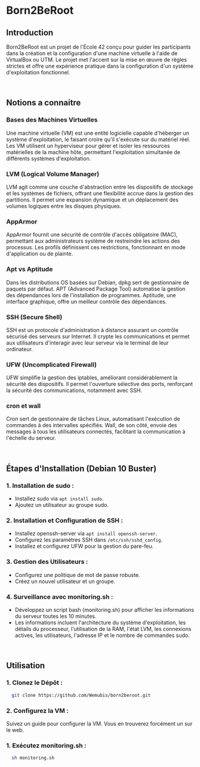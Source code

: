 # Born2BeRoot

## Introduction

Born2BeRoot est un projet de l'École 42 conçu pour guider les participants dans la création et la configuration d'une machine virtuelle à l'aide de VirtualBox ou UTM. Le projet met l'accent sur la mise en œuvre de règles strictes et offre une expérience pratique dans la configuration d'un système d'exploitation fonctionnel.

<br>

## Notions a connaitre

### Bases des Machines Virtuelles

Une machine virtuelle (VM) est une entité logicielle capable d'héberger un système d'exploitation, le faisant croire qu'il s'exécute sur du matériel réel. Les VM utilisent un hyperviseur pour gérer et isoler les ressources matérielles de la machine hôte, permettant l'exploitation simultanée de différents systèmes d'exploitation.

### LVM (Logical Volume Manager)

LVM agit comme une couche d'abstraction entre les dispositifs de stockage et les systèmes de fichiers, offrant une flexibilité accrue dans la gestion des partitions. Il permet une expansion dynamique et un déplacement des volumes logiques entre les disques physiques.

### AppArmor

AppArmor fournit une sécurité de contrôle d'accès obligatoire (MAC), permettant aux administrateurs système de restreindre les actions des processus. Les profils définissent ces restrictions, fonctionnant en mode d'application ou de plainte.

### Apt vs Aptitude

Dans les distributions OS basées sur Debian, dpkg sert de gestionnaire de paquets par défaut. APT (Advanced Package Tool) automatise la gestion des dépendances lors de l'installation de programmes. Aptitude, une interface graphique, offre un meilleur contrôle des dépendances.

### SSH (Secure Shell)

SSH est un protocole d'administration à distance assurant un contrôle sécurisé des serveurs sur Internet. Il crypte les communications et permet aux utilisateurs d'interagir avec leur serveur via le terminal de leur ordinateur.

### UFW (Uncomplicated Firewall)

UFW simplifie la gestion des iptables, améliorant considérablement la sécurité des dispositifs. Il permet l'ouverture sélective des ports, renforçant la sécurité des communications, notamment avec SSH.

### cron et wall

Cron sert de gestionnaire de tâches Linux, automatisant l'exécution de commandes à des intervalles spécifiés. Wall, de son côté, envoie des messages à tous les utilisateurs connectés, facilitant la communication à l'échelle du serveur.

<br>

## Étapes d'Installation (Debian 10 Buster)

### 1. Installation de sudo :

- Installez sudo via `apt install sudo`.
- Ajoutez un utilisateur au groupe sudo.

### 2. Installation et Configuration de SSH :

- Installez openssh-server via `apt install openssh-server`.
- Configurez les paramètres SSH dans `/etc/ssh/sshd_config`.
- Installez et configurez UFW pour la gestion du pare-feu.

### 3. Gestion des Utilisateurs :

- Configurez une politique de mot de passe robuste.
- Créez un nouvel utilisateur et un groupe.

### 4. Surveillance avec monitoring.sh :

- Développez un script bash (monitoring.sh) pour afficher les informations du serveur toutes les 10 minutes.
- Les informations incluent l'architecture du système d'exploitation, les détails du processeur, l'utilisation de la RAM, l'état LVM, les connexions actives, les utilisateurs, l'adresse IP et le nombre de commandes sudo.

<br>

## Utilisation

### 1. Clonez le Dépôt :

```bash
  git clone https://github.com/Wemubis/born2beroot.git
```

### 2. Configurez la VM :

Suivez un guide pour configurer la VM. Vous en trouverez forcément un sur le web.

### 1. Exécutez monitoring.sh :

```bash
  sh monitoring.sh
```

